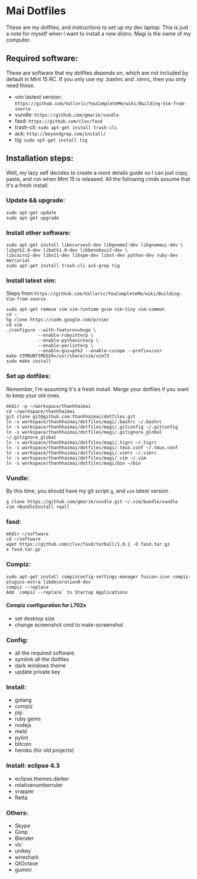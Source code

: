 # Mai Dotfiles #

These are my dotfiles, and instructions to set up my dev laptop. This is just a note for myself when I want to install a new distro.
Magi is the name of my computer.

## Required software: ##

These are software that my dotfiles depends on, which are not included by default in Mint 15 RC. If you only use my .bashrc and .vimrc, then you only need those.

* vim lastest version: `https://github.com/Valloric/YouCompleteMe/wiki/Building-Vim-from-source`
* vundle: `https://github.com/gmarik/vundle`
* fasd: `https://github.com/clvv/fasd`
* trash-cli: `sudo apt-get install trash-cli`
* ack: `http://beyondgrep.com/install/`
* tig: `sudo apt-get install tig`

## Installation steps: ##

Well, my lazy self decides to create a more details guide so I can just copy, paste, and run when Mint 15 is released.
All the following cmds assume that it's a fresh install.

### Update && upgrade: ###

    sudo apt-get update
    sudo apt-get upgrade
    
### Install other software: ###

    sudo apt-get install libncurses5-dev libgnome2-dev libgnomeui-dev \
    libgtk2.0-dev libatk1.0-dev libbonoboui2-dev \
    libcairo2-dev libx11-dev libxpm-dev libxt-dev python-dev ruby-dev mercurial
    sudo apt-get install trash-cli ack-grep tig
    
### Install latest vim: ###

Steps from `https://github.com/Valloric/YouCompleteMe/wiki/Building-Vim-from-source`

    sudo apt-get remove vim vim-runtime gvim vim-tiny vim-common
    cd ~
    hg clone https://code.google.com/p/vim/
    cd vim
    ./configure --with-features=huge \
                --enable-rubyinterp \
                --enable-pythoninterp \
                --enable-perlinterp \
                --enable-gui=gtk2 --enable-cscope --prefix=/usr
    make VIMRUNTIMEDIR=/usr/share/vim/vim73
    sudo make install
    
### Set up dotfiles: ###

Remember, I'm assuming it's a fresh install. Merge your dotfiles if you want to keep your old ones.
    
    mkdir -p ~/workspace/thanhhaimai
    cd ~/workspace/thanhhaimai
    git clone git@github.com:thanhhaimai/dotfiles.git
    ln -s workspace/thanhhaimai/dotfiles/magi/.bashrc ~/.bashrc
    ln -s workspace/thanhhaimai/dotfiles/magi/.gitconfig ~/.gitconfig
    ln -s workspace/thanhhaimai/dotfiles/magi/.gitignore_global ~/.gitignore_global
    ln -s workspace/thanhhaimai/dotfiles/magi/.tigrc ~/.tigrc
    ln -s workspace/thanhhaimai/dotfiles/magi/.tmux.conf ~/.tmux.conf
    ln -s workspace/thanhhaimai/dotfiles/magi/.vimrc ~/.vimrc
    ln -s workspace/thanhhaimai/dotfiles/magi/.vim ~/.vim
    ln -s workspace/thanhhaimai/dotfiles/magi/bin ~/bin
    
### Vundle: ###
    
By this time, you should have my git script `g`, and `vim` latest version

    g clone https://github.com/gmarik/vundle.git ~/.vim/bundle/vundle
    vim +BundleInstall +qall
    
### fasd: ###
    mkdir ~/software
    cd ~/software
    wget https://github.com/clvv/fasd/tarball/1.0.1 -O fasd.tar.gz
    e fasd.tar.gz
    
### Compiz: ###
    sudo apt-get install compizconfig-settings-manager fusion-icon compiz-plugins-extra libdecoration0-dev
    compiz --replace
    Add `compiz --replace` to Startup Applications
    
#### Compiz configuration for L702x ####
* set desktop size
* change screenshot cmd to mate-screenshot

### Config: ###

* all the required software
* symlink all the dotfiles
* dark windows theme
* update private key

### Install: ###

* golang
* compiz
* pip
* ruby gems
* nodejs
* meld
* pylint
* bitcoin
* heroku (for old projects)

### Install: eclipse 4.3 ###

* eclipse.themes.darker
* relativenumberruler
* vrapper
* Retta

### Others: ###

* Skype
* Gimp
* Blender
* vlc
* unikey
* wireshark
* QtOctave
* gummi


